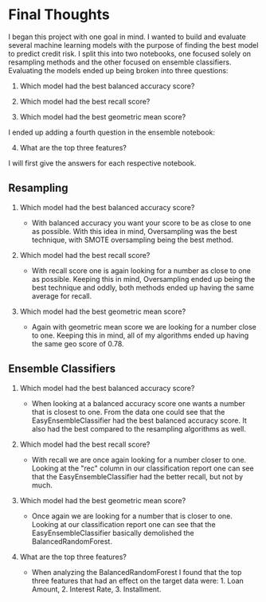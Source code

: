 # Final Thoughts

I began this project with one goal in mind. I wanted to build and evaluate several machine learning models with the purpose of finding the best model to predict credit risk. I split this into two notebooks, one focused solely on resampling methods and the other focused on ensemble classifiers. Evaluating the models ended up being broken into three questions:

  1. Which model had the best balanced accuracy score? 
  
  2. Which model had the best recall score?

  3. Which model had the best geometric mean score?

I ended up adding a fourth question in the ensemble notebook:

  4. What are the top three features?

I will first give the answers for each respective notebook.

## Resampling
1. Which model had the best balanced accuracy score?
    -   With balanced accuracy you want your score to be as close to one as possible. With this idea in mind, Oversampling was the best technique, with SMOTE oversampling being the best method.
  
2. Which model had the best recall score?
    -  With recall score one is again looking for a number as close to one as possible. Keeping this in mind, Oversampling ended up being the best technique and oddly, both methods ended up having the same average for recall.

3. Which model had the best geometric mean score?
    - Again with geometric mean score we are looking for a number close to one. Keeping this in mind, all of my algorithms ended up having the same geo score of 0.78.

## Ensemble Classifiers

1. Which model had the best balanced accuracy score? 
    -  When looking at a balanced accuracy score one wants a number that is closest to one. From the data one could see that the EasyEnsembleClassifier had the best balanced accuracy score. It also had the best compared to the resampling algorithms as well.
  
2. Which model had the best recall score?
    - With recall we are once again looking for a number closer to one. Looking at the "rec" column in our classification report one can see that the EasyEnsembleClassifier had the better recall, but not by much.

3. Which model had the best geometric mean score?
    - Once again we are looking for a number that is closer to one. Looking at our classification report one can see that the EasyEnsembleClassifier basically demolished the BalancedRandomForest.

4. What are the top three features?
    - When analyzing the BalancedRandomForest I found that the top three features that had an effect on the target data were: 1. Loan Amount, 2. Interest Rate, 3. Installment.

